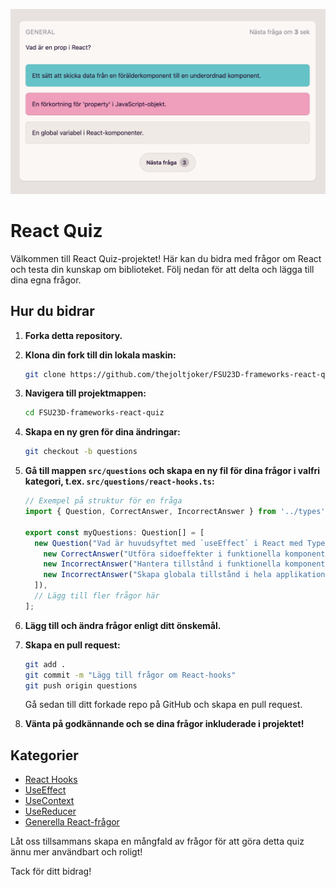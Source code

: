 ![Screenshot](./public/screenshot.png)

# React Quiz

Välkommen till React Quiz-projektet! Här kan du bidra med frågor om React och testa din kunskap om biblioteket. Följ nedan för att delta och lägga till dina egna frågor.

## Hur du bidrar

1. **Forka detta repository.**

2. **Klona din fork till din lokala maskin:**

   ```bash
   git clone https://github.com/thejoltjoker/FSU23D-frameworks-react-quiz
   ```

3. **Navigera till projektmappen:**

   ```bash
   cd FSU23D-frameworks-react-quiz
   ```

4. **Skapa en ny gren för dina ändringar:**

   ```bash
   git checkout -b questions
   ```

5. **Gå till mappen `src/questions` och skapa en ny fil för dina frågor i valfri kategori, t.ex. `src/questions/react-hooks.ts`:**

   ```typescript
   // Exempel på struktur för en fråga
   import { Question, CorrectAnswer, IncorrectAnswer } from '../types';

   export const myQuestions: Question[] = [
     new Question("Vad är huvudsyftet med `useEffect` i React med TypeScript?", [
       new CorrectAnswer("Utföra sidoeffekter i funktionella komponenter"),
       new IncorrectAnswer("Hantera tillstånd i funktionella komponenter"),
       new IncorrectAnswer("Skapa globala tillstånd i hela applikationen"),
     ]),
     // Lägg till fler frågor här
   ];
   ```

6. **Lägg till och ändra frågor enligt ditt önskemål.**

7. **Skapa en pull request:**

   ```bash
   git add .
   git commit -m "Lägg till frågor om React-hooks"
   git push origin questions
   ```

   Gå sedan till ditt forkade repo på GitHub och skapa en pull request.

8. **Vänta på godkännande och se dina frågor inkluderade i projektet!**

## Kategorier

- [React Hooks](src/questions/react-hooks.ts)
- [UseEffect](src/questions/use-effect.ts)
- [UseContext](src/questions/use-context.ts)
- [UseReducer](src/questions/use-reducer.ts)
- [Generella React-frågor](src/questions/react-general.ts)

Låt oss tillsammans skapa en mångfald av frågor för att göra detta quiz ännu mer användbart och roligt!

Tack för ditt bidrag!
